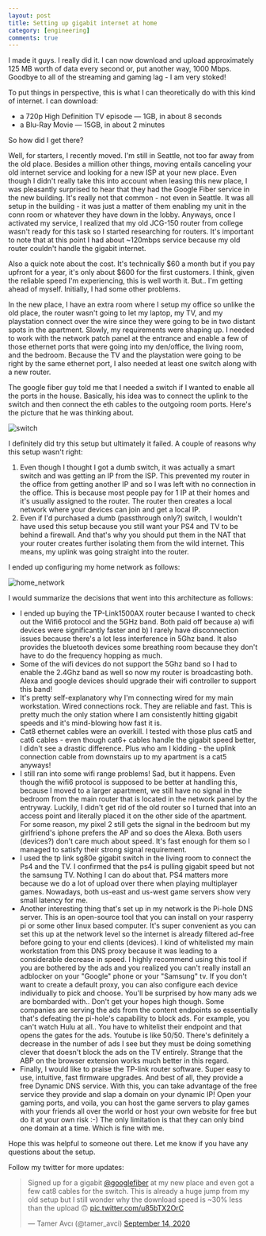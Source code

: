 ```yaml
---
layout: post
title: Setting up gigabit internet at home
category: [engineering]
comments: true
---
```


I made it guys. I really did it. I can now download and upload approximately 125 MB worth of data every second or, put another way, 1000 Mbps. Goodbye to all of the streaming and gaming lag - I am very stoked!

To put things in perspective, this is what I can theoretically do with this kind of internet. I can download:
- a 720p High Definition TV episode — 1GB, in about 8 seconds
- a Blu-Ray Movie — 15GB, in about 2 minutes

So how did I get there?

Well, for starters, I recently moved. I'm still in Seattle, not too far away from the old place. Besides a million other things, moving entails canceling your old internet service and looking for a new ISP at your new place. Even though I didn't really take this into account when leasing this new place, I was pleasantly surprised to hear that they had the Google Fiber service in the new building. It's really not that common - not even in Seattle. It was all setup in the building - it was just a matter of them enabling my unit in the conn room or whatever they have down in the lobby. Anyways, once I activated my service, I realized that my old JCG-150 router from college wasn't ready for this task so I started researching for routers. It's important to note that at this point I had about ~120mbps service because my old router couldn't handle the gigabit internet.

Also a quick note about the cost. It's technically $60 a month but if you pay upfront for a year, it's only about $600 for the first customers. I think, given the reliable speed I'm experiencing, this is well worth it. But.. I'm getting ahead of myself. Initially, I had some other problems.

In the new place, I have an extra room where I setup my office so unlike the old place, the router wasn't going to let my laptop, my TV, and my playstation connect over the wire since they were going to be in two distant spots in the apartment. Slowly, my requirements were shaping up. I needed to work with the network patch panel at the entrance and enable a few of those ethernet ports that were going into my den/office, the living room, and the bedroom. Because the TV and the playstation were going to be right by the same ethernet port, I also needed at least one switch along with a new router.

The google fiber guy told me that I needed a switch if I wanted to enable all the ports in the house. Basically, his idea was to connect the uplink to the switch and then connect the eth cables to the outgoing room ports. Here's the picture that he was thinking about.

![switch](https://lh3.googleusercontent.com/pw/ACtC-3cjafa5J-uhQ7O7wcRJTXoMEs2_R9M7vj87C-HtF5JT6y1K_IywZy7UT2BaNSpg2pvnYnOh2VMjpRIlkFsQrGAa2tI4rONHW1GqlUobM485uuX454bR4jSl0GUy-sccuU-Mid0hjbRz1578C5vaZyYYOg=w565-h937-no?authuser=0)

I definitely did try this setup but ultimately it failed. 
A couple of reasons why this setup wasn't right: 
1. Even though I thought I got a dumb switch, it was actually a smart switch and was getting an IP from the ISP. This prevented my router in the office from getting another IP and so I was left with no connection in the office. This is because most people pay for 1 IP at their homes and it's usually assigned to the router. The router then creates a local network where your devices can join and get a local IP.
2. Even if I'd purchased a dumb (passthrough only?) switch, I wouldn't have used this setup because you still want your PS4 and TV to be behind a firewall. And that's why you should put them in the NAT that your router creates further isolating them from the wild internet. This means, my uplink was going straight into the router.

I ended up configuring my home network as follows:

![home_network](https://lh3.googleusercontent.com/pw/ACtC-3c8t4PL9Udzporz1kcHvjxKGVkF-MS_lZ6TtwkJBMHK-44t-W_d4WJVvASvbOIFvucZJsnntKXHQVxBkrMJbx7u5kAxlYZ03WZ1UIdWM04JE2BicKf_GwTN0KAV-qUAr-cqt6k4EKxBedbWlXTuaCnUsQ=w810-h526-no?authuser=0)

I would summarize the decisions that went into this architecture as follows:
- I ended up buying the TP-Link1500AX router because I wanted to check out the Wifi6 protocol and the 5GHz band. Both paid off because a) wifi devices were significantly faster and b) I rarely have disconnection issues because there's a lot less interference in 5Ghz band. It also provides the bluetooth devices some breathing room because they don't have to do the frequency hopping as much.
- Some of the wifi devices do not support the 5Ghz band so I had to enable the 2.4Ghz band as well so now my router is broadcasting both. Alexa and google devices should upgrade their wifi controller to support this band!
- It's pretty self-explanatory why I'm connecting wired for my main workstation. Wired connections rock. They are reliable and fast. This is pretty much the only station where I am consistently hitting gigabit speeds and it's mind-blowing how fast it is.
- Cat8 ethernet cables were an overkill. I tested with those plus cat5 and cat6 cables - even though cat6+ cables handle the gigabit speed better, I didn't see a drastic difference. Plus who am I kidding - the uplink connection cable from downstairs up to my apartment is a cat5 anyways!
- I still ran into some wifi range problems! Sad, but it happens. Even though the wifi6 protocol is supposed to be better at handling this, because I moved to a larger apartment, we still have no signal in the bedroom from the main router that is located in the network panel by the entryway. Luckily, I didn't get rid of the old router so I turned that into an access point and literally placed it on the other side of the apartment. For some reason, my pixel 2 still gets the signal in the bedroom but my girlfriend's iphone prefers the AP and so does the Alexa. Both users (devices?) don't care much about speed. It's fast enough for them so I managed to satisfy their strong signal requirement.
- I used the tp link sg80e gigabit switch in the living room to connect the Ps4 and the TV. I confirmed that the ps4 is pulling gigabit speed but not the samsung TV. Nothing I can do about that. PS4 matters more because we do a lot of upload over there when playing multiplayer games. Nowadays, both us-east and us-west game servers show very small latency for me.
- Another interesting thing that's set up in my network is the Pi-hole DNS server. This is an open-source tool that you can install on your rasperry pi or some other linux based computer. It's super convenient as you can set this up at the network level so the internet is already filtered ad-free before going to your end clients (devices). I kind of whitelisted my main workstation from this DNS proxy because it was leading to a considerable decrease in speed. I highly recommend using this tool if you are bothered by the ads and you realized you can't really install an adblocker on your "Google" phone or your "Samsung" tv. If you don't want to create a default proxy, you can also configure each device individually to pick and choose. You'll be surprised by how many ads we are bombarded with.. Don't get your hopes high though. Some companies are serving the ads from the content endpoints so essentially that's defeating the pi-hole's capability to block ads. For example, you can't watch Hulu at all.. You have to whitelist their endpoint and that opens the gates for the ads. Youtube is like 50/50. There's definitely a decrease in the number of ads I see but they must be doing something clever that doesn't block the ads on the TV entirely. Strange that the ABP on the browser extension works much better in this regard.
- Finally, I would like to praise the TP-link router software. Super easy to use, intuitive, fast firmware upgrades. And best of all, they provide a free Dynamic DNS service. With this, you can take advantage of the free service they provide and slap a domain on your dynamic IP! Open your gaming ports, and voila, you can host the game servers to play games with your friends all over the world or host your own website for free but do it at your own risk :-) The only limitation is that they can only bind one domain at a time. Which is fine with me.

Hope this was helpful to someone out there. Let me know if you have any questions about the setup.

Follow my twitter for more updates:

<blockquote class="twitter-tweet"><p lang="en" dir="ltr">Signed up for a gigabit <a href="https://twitter.com/googlefiber?ref_src=twsrc%5Etfw">@googlefiber</a> at my new place and even got a few cat8 cables for the switch. This is already a huge jump from my old setup but I still wonder why the download speed is ~30% less than the upload 🙃 <a href="https://t.co/u85bTX2OrC">pic.twitter.com/u85bTX2OrC</a></p>&mdash; Tamer Avcı (@tamer_avci) <a href="https://twitter.com/tamer_avci/status/1305319415634821120?ref_src=twsrc%5Etfw">September 14, 2020</a></blockquote> <script async src="https://platform.twitter.com/widgets.js" charset="utf-8"></script>
